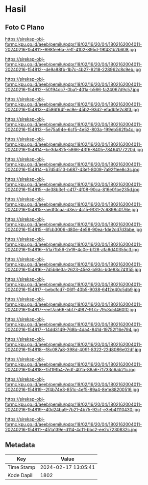# Hasil

## Foto C Plano

https://sirekap-obj-formc.kpu.go.id/aeeb/pemilu/pdpr/18/02/16/20/04/1802162004011-20240216-154811--998fee6a-7eff-4102-895d-19f431b2b608.jpg

https://sirekap-obj-formc.kpu.go.id/aeeb/pemilu/pdpr/18/02/16/20/04/1802162004011-20240216-154812--de9a88fb-1b7c-4b27-9218-228962c8c9eb.jpg

https://sirekap-obj-formc.kpu.go.id/aeeb/pemilu/pdpr/18/02/16/20/04/1802162004011-20240216-154812--50194dc7-0ba1-401a-b566-fa24067d9c57.jpg

https://sirekap-obj-formc.kpu.go.id/aeeb/pemilu/pdpr/18/02/16/20/04/1802162004011-20240216-154813--4586f64f-ec9e-45b2-93d2-efadbfe2c8f3.jpg

https://sirekap-obj-formc.kpu.go.id/aeeb/pemilu/pdpr/18/02/16/20/04/1802162004011-20240216-154813--5e75a94e-6cf5-4e52-803a-199eb562fb4c.jpg

https://sirekap-obj-formc.kpu.go.id/aeeb/pemilu/pdpr/18/02/16/20/04/1802162004011-20240216-154814--be3da825-5866-43f6-8405-78464177220d.jpg

https://sirekap-obj-formc.kpu.go.id/aeeb/pemilu/pdpr/18/02/16/20/04/1802162004011-20240216-154814--b7d5d513-b687-43ef-8009-7a92f1ee8c3c.jpg

https://sirekap-obj-formc.kpu.go.id/aeeb/pemilu/pdpr/18/02/16/20/04/1802162004011-20240216-154815--de38b3e1-c417-4f08-90ca-816e01be235d.jpg

https://sirekap-obj-formc.kpu.go.id/aeeb/pemilu/pdpr/18/02/16/20/04/1802162004011-20240216-154815--aedf0caa-d3ea-4c15-9f31-2c6898c0f76e.jpg

https://sirekap-obj-formc.kpu.go.id/aeeb/pemilu/pdpr/18/02/16/20/04/1802162004011-20240216-154815--6fcb3006-d80e-4e58-90ea-1de2cd7d3bbe.jpg

https://sirekap-obj-formc.kpu.go.id/aeeb/pemilu/pdpr/18/02/16/20/04/1802162004011-20240216-154816--51a71b56-2e19-4c0e-bf28-a1a6d40355c3.jpg

https://sirekap-obj-formc.kpu.go.id/aeeb/pemilu/pdpr/18/02/16/20/04/1802162004011-20240216-154816--7d5b6e3a-2623-45e3-b93c-b0e83c741f55.jpg

https://sirekap-obj-formc.kpu.go.id/aeeb/pemilu/pdpr/18/02/16/20/04/1802162004011-20240216-154817--bebdfcd7-06ff-40b5-9038-6412e40c5db9.jpg

https://sirekap-obj-formc.kpu.go.id/aeeb/pemilu/pdpr/18/02/16/20/04/1802162004011-20240216-154817--eef7a566-5bf7-49f7-9f7a-79c3c5f460f0.jpg

https://sirekap-obj-formc.kpu.go.id/aeeb/pemilu/pdpr/18/02/16/20/04/1802162004011-20240216-154817--14dd3149-768b-4da4-841d-19752f16e794.jpg

https://sirekap-obj-formc.kpu.go.id/aeeb/pemilu/pdpr/18/02/16/20/04/1802162004011-20240216-154818--f8c087a8-398d-409f-8322-22d8086e02df.jpg

https://sirekap-obj-formc.kpu.go.id/aeeb/pemilu/pdpr/18/02/16/20/04/1802162004011-20240216-154818--15f19fb4-7edf-401a-88a6-71733c6ab21c.jpg

https://sirekap-obj-formc.kpu.go.id/aeeb/pemilu/pdpr/18/02/16/20/04/1802162004011-20240216-154819--2f4b74e3-851c-4ef5-89a4-8e1e88200516.jpg

https://sirekap-obj-formc.kpu.go.id/aeeb/pemilu/pdpr/18/02/16/20/04/1802162004011-20240216-154819--40d24ba9-7b21-4b75-92cf-e3eb4f110430.jpg

https://sirekap-obj-formc.kpu.go.id/aeeb/pemilu/pdpr/18/02/16/20/04/1802162004011-20240216-154811--451a139e-d114-4c11-bbc2-ee2c7230832c.jpg


## Metadata

| Key        | Value               |
| ---------- | ------------------- |
| Time Stamp | 2024-02-17 13:05:41 |
| Kode Dapil | 1802                |



